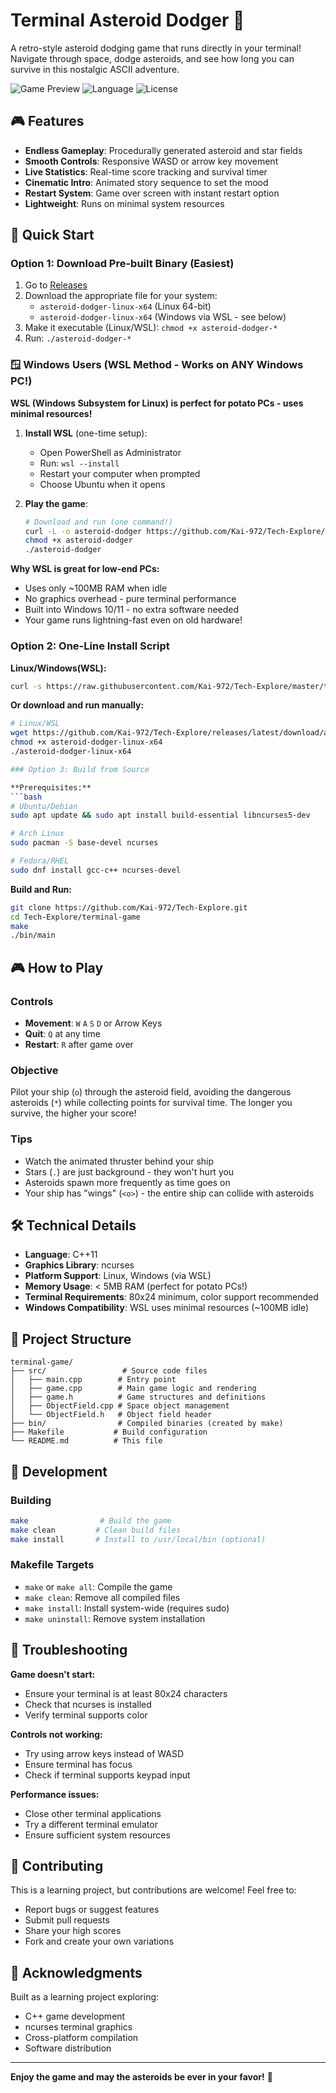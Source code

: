 # Terminal Asteroid Dodger 🚀

A retro-style asteroid dodging game that runs directly in your terminal! Navigate through space, dodge asteroids, and see how long you can survive in this nostalgic ASCII adventure.

![Game Preview](https://img.shields.io/badge/Platform-Linux%20%7C%20macOS%20%7C%20Windows-lightgrey)
![Language](https://img.shields.io/badge/Language-C%2B%2B-blue)
![License](https://img.shields.io/badge/License-MIT-green)

## 🎮 Features

- **Endless Gameplay**: Procedurally generated asteroid and star fields
- **Smooth Controls**: Responsive WASD or arrow key movement
- **Live Statistics**: Real-time score tracking and survival timer
- **Cinematic Intro**: Animated story sequence to set the mood
- **Restart System**: Game over screen with instant restart option
- **Lightweight**: Runs on minimal system resources

## 🚀 Quick Start

### Option 1: Download Pre-built Binary (Easiest)

1. Go to [Releases](https://github.com/Kai-972/Tech-Explore/releases)
2. Download the appropriate file for your system:
   - `asteroid-dodger-linux-x64` (Linux 64-bit)
   - `asteroid-dodger-linux-x64` (Windows via WSL - see below)
3. Make it executable (Linux/WSL): `chmod +x asteroid-dodger-*`
4. Run: `./asteroid-dodger-*`

### 🪟 Windows Users (WSL Method - Works on ANY Windows PC!)

**WSL (Windows Subsystem for Linux) is perfect for potato PCs - uses minimal resources!**

1. **Install WSL** (one-time setup):
   - Open PowerShell as Administrator
   - Run: `wsl --install`
   - Restart your computer when prompted
   - Choose Ubuntu when it opens

2. **Play the game**:
   ```bash
   # Download and run (one command!)
   curl -L -o asteroid-dodger https://github.com/Kai-972/Tech-Explore/releases/latest/download/asteroid-dodger-linux-x64
   chmod +x asteroid-dodger
   ./asteroid-dodger
   ```

**Why WSL is great for low-end PCs:**
- Uses only ~100MB RAM when idle
- No graphics overhead - pure terminal performance
- Built into Windows 10/11 - no extra software needed
- Your game runs lightning-fast even on old hardware!

### Option 2: One-Line Install Script

**Linux/Windows(WSL):**
```bash
curl -s https://raw.githubusercontent.com/Kai-972/Tech-Explore/master/terminal-game/install.sh | bash
```

**Or download and run manually:**
```bash
# Linux/WSL
wget https://github.com/Kai-972/Tech-Explore/releases/latest/download/asteroid-dodger-linux-x64
chmod +x asteroid-dodger-linux-x64
./asteroid-dodger-linux-x64

### Option 3: Build from Source

**Prerequisites:**
```bash
# Ubuntu/Debian
sudo apt update && sudo apt install build-essential libncurses5-dev

# Arch Linux
sudo pacman -S base-devel ncurses

# Fedora/RHEL
sudo dnf install gcc-c++ ncurses-devel
```

**Build and Run:**
```bash
git clone https://github.com/Kai-972/Tech-Explore.git
cd Tech-Explore/terminal-game
make
./bin/main
```

## 🎮 How to Play

### Controls
- **Movement**: `W` `A` `S` `D` or Arrow Keys
- **Quit**: `Q` at any time
- **Restart**: `R` after game over

### Objective
Pilot your ship (`o`) through the asteroid field, avoiding the dangerous asteroids (`*`) while collecting points for survival time. The longer you survive, the higher your score!

### Tips
- Watch the animated thruster behind your ship
- Stars (`.`) are just background - they won't hurt you
- Asteroids spawn more frequently as time goes on
- Your ship has "wings" (`<o>`) - the entire ship can collide with asteroids

## 🛠️ Technical Details

- **Language**: C++11
- **Graphics Library**: ncurses
- **Platform Support**: Linux, Windows (via WSL)
- **Memory Usage**: < 5MB RAM (perfect for potato PCs!)
- **Terminal Requirements**: 80x24 minimum, color support recommended
- **Windows Compatibility**: WSL uses minimal resources (~100MB idle)

## 📁 Project Structure

```
terminal-game/
├── src/                 # Source code files
│   ├── main.cpp        # Entry point
│   ├── game.cpp        # Main game logic and rendering
│   ├── game.h          # Game structures and definitions
│   ├── ObjectField.cpp # Space object management
│   └── ObjectField.h   # Object field header
├── bin/                # Compiled binaries (created by make)
├── Makefile           # Build configuration
└── README.md          # This file
```

## 🔧 Development

### Building
```bash
make                # Build the game
make clean         # Clean build files
make install       # Install to /usr/local/bin (optional)
```

### Makefile Targets
- `make` or `make all`: Compile the game
- `make clean`: Remove all compiled files
- `make install`: Install system-wide (requires sudo)
- `make uninstall`: Remove system installation

## 🐛 Troubleshooting

**Game doesn't start:**
- Ensure your terminal is at least 80x24 characters
- Check that ncurses is installed
- Verify terminal supports color

**Controls not working:**
- Try using arrow keys instead of WASD
- Ensure terminal has focus
- Check if terminal supports keypad input

**Performance issues:**
- Close other terminal applications
- Try a different terminal emulator
- Ensure sufficient system resources

## 🤝 Contributing

This is a learning project, but contributions are welcome! Feel free to:
- Report bugs or suggest features
- Submit pull requests
- Share your high scores
- Fork and create your own variations

## 🙏 Acknowledgments

Built as a learning project exploring:
- C++ game development
- ncurses terminal graphics
- Cross-platform compilation
- Software distribution

---

**Enjoy the game and may the asteroids be ever in your favor!** 🌟
